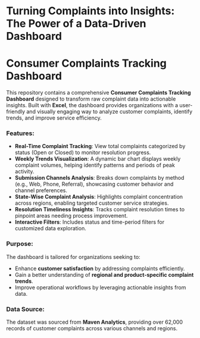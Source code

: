 # Turning Complaints into Insights: The Power of a Data-Driven Dashboard

# Consumer Complaints Tracking Dashboard

This repository contains a comprehensive **Consumer Complaints Tracking Dashboard** designed to transform raw complaint data into actionable insights. Built with **Excel**, the dashboard provides organizations with a user-friendly and visually engaging way to analyze customer complaints, identify trends, and improve service efficiency.

### Features:
- **Real-Time Complaint Tracking**: View total complaints categorized by status (Open or Closed) to monitor resolution progress.
- **Weekly Trends Visualization**: A dynamic bar chart displays weekly complaint volumes, helping identify patterns and periods of peak activity.
- **Submission Channels Analysis**: Breaks down complaints by method (e.g., Web, Phone, Referral), showcasing customer behavior and channel preferences.
- **State-Wise Complaint Analysis**: Highlights complaint concentration across regions, enabling targeted customer service strategies.
- **Resolution Timeliness Insights**: Tracks complaint resolution times to pinpoint areas needing process improvement.
- **Interactive Filters**: Includes status and time-period filters for customized data exploration.

### Purpose:

The dashboard is tailored for organizations seeking to:
- Enhance **customer satisfaction** by addressing complaints efficiently.
- Gain a better understanding of **regional and product-specific complaint trends**.
- Improve operational workflows by leveraging actionable insights from data.

### Data Source:
The dataset was sourced from **Maven Analytics**, providing over 62,000 records of customer complaints across various channels and regions.


